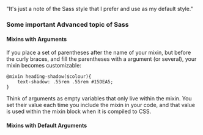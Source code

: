 "It's just a note of the Sass style that I prefer and use as my default style."



### Some important Advanced topic of Sass


#### Mixins with Arguments

If you place a set of parentheses after the name of your mixin, but before the curly braces, and fill the parentheses with a argument (or several), your mixin becomes customizable:

```
@mixin heading-shadow($colour){
    text-shadow: .55rem .55rem #15DEA5;
}

```
Think of arguments as empty variables that only live within the mixin. You set their value each time you include the mixin in your code, and that value is used within the mixin block when it is compiled to CSS.


#### Mixins with Default Arguments





